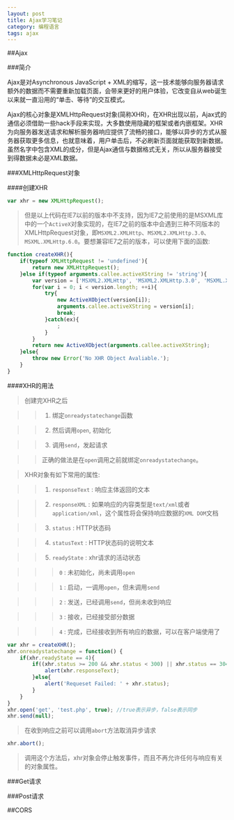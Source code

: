 ```yaml
---
layout: post
title: Ajax学习笔记
category: 编程语言 
tags: ajax
---
```


##Ajax

###简介

Ajax是对Asynchronous JavaScript + XML的缩写，这一技术能够向服务器请求额外的数据而不需要重新加载页面，会带来更好的用户体验，它改变自从web诞生以来就一直沿用的“单击、等待”的交互模式。

Ajax的核心对象是XMLHttpRequest对象(简称XHR)，在XHR出现以前，Ajax式的通信必须借助一些hack手段来实现，大多数使用隐藏的框架或者内嵌框架。XHR为向服务器发送请求和解析服务器响应提供了流畅的接口，能够以异步的方式从服务器获取更多信息，也就意味着，用户单击后，不必刷新页面就能获取到新数据。虽然名字中包含XML的成分，但是Ajax通信与数据格式无关，所以从服务器接受到得数据未必是XML数据。

###XMLHttpRequest对象

####创建XHR

```js
var xhr = new XMLHttpRequest();
```

>但是以上代码在IE7以前的版本中不支持，因为IE7之前使用的是MSXML库中的一个`ActiveX`对象实现的，在IE7之前的版本中会遇到三种不同版本的XMLHttpRequest对象，即`MSXML2.XMLHttp`、`MSXML2.XMLHttp.3.0`、`MSXML.XMLHttp.6.0`。要想兼容IE7之前的版本，可以使用下面的函数:

```js
function createXHR(){
    if(typeof XMLHttpRequest != 'undefined'){
        return new XMLHttpRequest();
    }else if(typeof arguments.callee.activeXString != 'string'){
        var version = ['MSXML2.XMLHttp', 'MSXML2.XMLHttp.3.0', 'MSXML.XMLHttp.6.0'];
        for(var i = 0; i < version.length; ++i){
            try{
                new ActiveXObject(version[i]);
                arguments.callee.activeXString = version[i];
                break;
            }catch(ex){
                ;
            }
        }
        return new ActiveXObject(arguments.callee.activeXString);
    }else{
        throw new Error('No XHR Object Avaliable.');
    }
}
```

####XHR的用法
>创建完XHR之后

>>1. 绑定`onreadystatechange`函数

>>2. 然后调用`open`, 初始化

>>3. 调用`send`，发起请求

>>正确的做法是在`open`调用之前就绑定`onreadystatechange`。

>XHR对象有如下常用的属性:

>>1. `responseText` : 响应主体返回的文本

>>2. `responseXML` : 如果响应的内容类型是`text/xml`或者`application/xml`，这个属性将会保持响应数据的`XML DOM`文档

>>3. `status` : HTTP状态码

>>4. `statusText` : HTTP状态码的说明文本

>>5. `readyState` : xhr请求的活动状态

>>>`0` : 未初始化，尚未调用`open`

>>>`1` : 启动，一调用`open`，但未调用`send`

>>>`2` : 发送，已经调用`send`，但尚未收到响应

>>>`3` : 接收，已经接受部分数据

>>>`4` : 完成，已经接收到所有响应的数据，可以在客户端使用了

```js
var xhr = createXHR();
xhr.onreadystatechange = function() {
    if(xhr.readyState == 4){
        if((xhr.status >= 200 && xhr.status < 300) || xhr.status == 304){  //正常状态
            alert(xhr.responseText);
        }else{
            alert('Requeset Failed: ' + xhr.status);
        }
    }
}
xhr.open('get', 'test.php', true); //true表示异步，false表示同步
xhr.send(null);
```

>在收到响应之前可以调用`abort`方法取消异步请求

```js
xhr.abort();
```

>调用这个方法后，xhr对象会停止触发事件，而且不再允许任何与响应有关的对象属性。


###Get请求



###Post请求


##CORS
